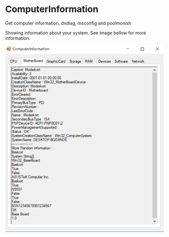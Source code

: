 # ComputerInformation
Get computer information, dxdiag, msconfig and poolmonish

Showing information about your system. See image bellow for more information.

![Screenshot](printscreen.png)
